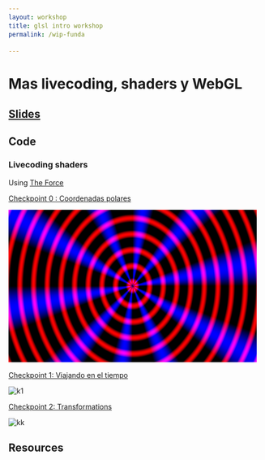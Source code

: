 ```yaml
---
layout: workshop
title: glsl intro workshop
permalink: /wip-funda

---
```


# Mas livecoding, shaders y WebGL

## [Slides](https://docs.google.com/presentation/d/1IIWlLuQYwBq4rilKvZmynUDY-CZrCwfwyEB8DgVIZ5Y/edit#slide=id.p)

## Code

### Livecoding shaders

Using [The Force](https://shawnlawson.github.io/The_Force/)

[ Checkpoint 0 : Coordenadas polares ](https://github.com/solsarratea/shaders-workshop/blob/master/fund/fund-checkpoint-0.glsl)
<div>
   <img src="/assets/img/workshop/fund/chk0.png" alt="Sym" style="height: 300px; width:490px;"/>
</div>

[ Checkpoint 1: Viajando en el tiempo ](https://github.com/solsarratea/shaders-workshop/blob/master/fund/fund-checkpoint-1.glsl)
<div>
   <img src="/assets/img/workshop/fund/chk1.gif" alt="k1" style="height: 300px; width:490px;"/>
</div>


[ Checkpoint 2: Transformations ](https://github.com/solsarratea/shaders-workshop/blob/master/fund/fund-checkpoint-2.glsl)
<div>
   <img src="/assets/img/workshop/fund/chk2.gif" alt="kk" style="height: 300px; width:490px;"/>
</div>


## Resources
